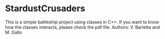 # StardustCrusaders
This is a simple battleship project using classes in C++. If you want to know how the classes interacts, please check the pdf file. 
Authors: V. Barletta and M. Gallo
